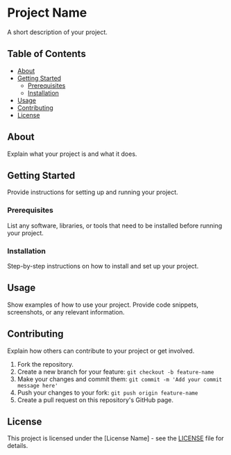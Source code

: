 # Project Name

A short description of your project.

## Table of Contents

- [About](#about)
- [Getting Started](#getting-started)
  - [Prerequisites](#prerequisites)
  - [Installation](#installation)
- [Usage](#usage)
- [Contributing](#contributing)
- [License](#license)

## About

Explain what your project is and what it does.

## Getting Started

Provide instructions for setting up and running your project.

### Prerequisites

List any software, libraries, or tools that need to be installed before running your project.

### Installation

Step-by-step instructions on how to install and set up your project.

## Usage

Show examples of how to use your project. Provide code snippets, screenshots, or any relevant information.

## Contributing

Explain how others can contribute to your project or get involved.

1. Fork the repository.
2. Create a new branch for your feature: `git checkout -b feature-name`
3. Make your changes and commit them: `git commit -m 'Add your commit message here'`
4. Push your changes to your fork: `git push origin feature-name`
5. Create a pull request on this repository's GitHub page.

## License

This project is licensed under the [License Name] - see the [LICENSE](LICENSE) file for details.
